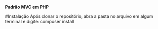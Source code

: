 **Padrão MVC em PHP**

#Instalação
Após clonar o repositório, abra a pasta no arquivo em algum terminal e digite: composer install
